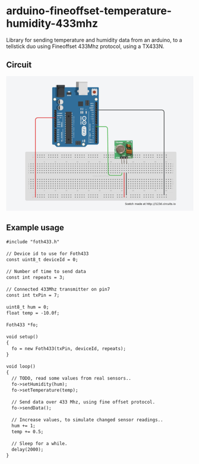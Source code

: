 # arduino-fineoffset-temperature-humidity-433mhz
Library for sending temperature and humidity data from an arduino, to a tellstick duo using Fineoffset 433Mhz protocol, using a TX433N.

## Circuit
![alt tag](https://raw.githubusercontent.com/hahnem/arduino-fineoffset-temperature-humidity-433mhz/master/circuit.jpg)

## Example usage


```
#include "foth433.h"

// Device id to use for Foth433
const uint8_t deviceId = 0;

// Number of time to send data
const int repeats = 3;

// Connected 433Mhz transmitter on pin7
const int txPin = 7;

uint8_t hum = 0;
float temp = -10.0f;

Foth433 *fo;

void setup()
{
  fo = new Foth433(txPin, deviceId, repeats);
}

void loop()
{
  // TODO, read some values from real sensors..
  fo->setHumidity(hum);
  fo->setTemperature(temp);

  // Send data over 433 Mhz, using fine offset protocol.
  fo->sendData();

  // Increase values, to simulate changed sensor readings..
  hum += 1;
  temp += 0.5;

  // Sleep for a while.
  delay(2000); 
}

```
